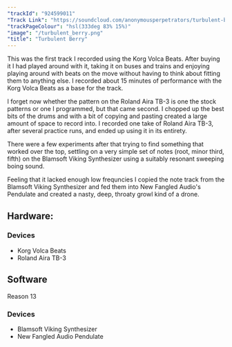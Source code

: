 ```yaml
---
"trackId": "924599011"
"Track Link": "https://soundcloud.com/anonymousperpetrators/turbulent-berry"
"trackPageColour": "hsl(333deg 83% 15%)"
"image": "/turbulent_berry.png"
"title": "Turbulent Berry"
---
```

This was the first track I recorded using the Korg Volca Beats. 
After buying it I had played around with it, taking it on buses and trains and enjoying playing around with beats on the move without having to think about fitting them to anything else. 
I recorded about 15 minutes of performance with the Korg Volca Beats as a base for the track.

I forget now whether the pattern on the Roland Aira TB-3 is one the stock patterns or one I programmed, but that came second. 
I chopped up the best bits of the drums and with a bit of copying and pasting created a large amount of space to record into. 
I recorded one take of Roland Aira TB-3, after several practice runs, and ended up using it in its entirety.

There were a few experiments after that trying to find something that worked over the top, settling on a very simple set of notes (root, minor third, fifth) on the Blamsoft Viking Synthesizer using a suitably resonant sweeping boing sound.

Feeling that it lacked enough low frequncies I copied the note track from the Blamsoft Viking Synthesizer and fed them into New Fangled Audio's Pendulate and created a nasty, deep, throaty growl kind of a drone.

## Hardware:

### Devices
 
- Korg Volca Beats
- Roland Aira TB-3

## Software

Reason 13

### Devices

- Blamsoft Viking Synthesizer
- New Fangled Audio Pendulate
